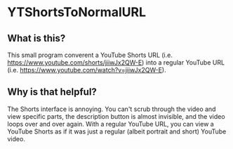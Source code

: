 # YTShortsToNormalURL

## What is this?
This small program converent a YouTube Shorts URL (i.e. https://www.youtube.com/shorts/jiiwJx2QW-E) into a regular YouTube URL (i.e. https://www.youtube.com/watch?v=jiiwJx2QW-E).

## Why is that helpful?
The Shorts interface is annoying. You can't scrub through the video and view specific parts, the description button is almost invisible, and the video loops over and over again. With a regular YouTube URL, you can view a YouTube Shorts as if it was just a regular (albeit portrait and short) YouTube video.
